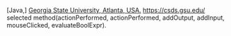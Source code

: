 [Java,] [Georgia State University, Atlanta, USA.](https://catalogs.gsu.edu/preview_entity.php?catoid=4&ent_oid=231&returnto=562) 
https://csds.gsu.edu/
selected method(actionPerformed, actionPerformed, addOutput, addInput, mouseClicked, evaluateBoolExpr).

